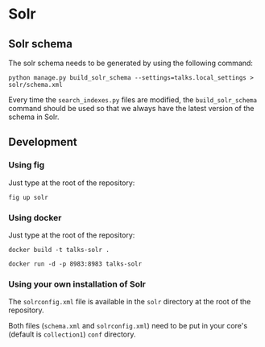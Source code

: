 # Solr

## Solr schema

The solr schema needs to be generated by using the following command:

    python manage.py build_solr_schema --settings=talks.local_settings > solr/schema.xml

Every time the `search_indexes.py` files are modified, the `build_solr_schema` command
should be used so that we always have the latest version of the schema in Solr.

## Development

### Using fig

Just type at the root of the repository:

    fig up solr

### Using docker

Just type at the root of the repository:

    docker build -t talks-solr .

    docker run -d -p 8983:8983 talks-solr

### Using your own installation of Solr

The ``solrconfig.xml`` file is available in the ``solr`` directory at the root of the repository.

Both files (``schema.xml`` and ``solrconfig.xml``) need to be put in your core's (default is ``collection1``) ``conf`` directory.
